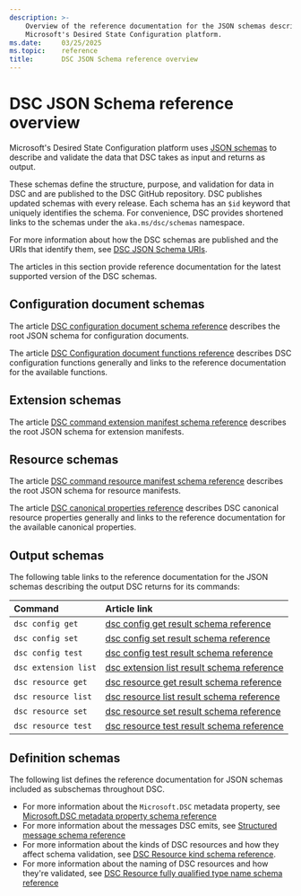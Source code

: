 ```yaml
---
description: >-
    Overview of the reference documentation for the JSON schemas describing data types for
    Microsoft's Desired State Configuration platform.
ms.date:     03/25/2025
ms.topic:    reference
title:       DSC JSON Schema reference overview
---
```


# DSC JSON Schema reference overview

Microsoft's Desired State Configuration platform uses [JSON schemas][01] to describe and validate
the data that DSC takes as input and returns as output.

These schemas define the structure, purpose, and validation for data in DSC and are published to
the DSC GitHub repository. DSC publishes updated schemas with every release. Each schema has an
`$id` keyword that uniquely identifies the schema. For convenience, DSC provides shortened links to
the schemas under the `aka.ms/dsc/schemas` namespace.

For more information about how the DSC schemas are published and the URIs that identify them, see
[DSC JSON Schema URIs][02].

The articles in this section provide reference documentation for the latest supported version of
the DSC schemas.

## Configuration document schemas

The article [DSC configuration document schema reference][03] describes the root JSON schema for
configuration documents.

The article [DSC Configuration document functions reference][04] describes DSC configuration
functions generally and links to the reference documentation for the available functions.

## Extension schemas

The article [DSC command extension manifest schema reference][05] describes the root JSON schema for
extension manifests.

## Resource schemas

The article [DSC command resource manifest schema reference][06] describes the root JSON schema for
resource manifests.

The article [DSC canonical properties reference][07] describes DSC canonical resource properties
generally and links to the reference documentation for the available canonical properties.

## Output schemas

The following table links to the reference documentation for the JSON schemas describing the output
DSC returns for its commands:

| Command              | Article link                                     |
|:---------------------|:-------------------------------------------------|
| `dsc config get`     | [dsc config get result schema reference][08]     |
| `dsc config set`     | [dsc config set result schema reference][09]     |
| `dsc config test`    | [dsc config test result schema reference][10]    |
| `dsc extension list` | [dsc extension list result schema reference][11] |
| `dsc resource get`   | [dsc resource get result schema reference][12]   |
| `dsc resource list`  | [dsc resource list result schema reference][13]  |
| `dsc resource set`   | [dsc resource set result schema reference][14]   |
| `dsc resource test`  | [dsc resource test result schema reference][15]  |

## Definition schemas

The following list defines the reference documentation for JSON schemas included as subschemas
throughout DSC.

- For more information about the `Microsoft.DSC` metadata property, see
  [Microsoft.DSC metadata property schema reference][16]
- For more information about the messages DSC emits, see [Structured message schema reference][17]
- For more information about the kinds of DSC resources and how they affect schema validation, see
  [DSC Resource kind schema reference][18].
- For more information about the naming of DSC resources and how they're validated, see
  [DSC Resource fully qualified type name schema reference][19]

<!-- Reference linki definitions -->
[01]: https://json-schema.org/overview/what-is-jsonschema
[02]: ./schema-uris.md
[03]: ./config/document.md
[04]: ./config/functions/overview.md
[05]: ./extension/manifest/root.md
[06]: ./resource/manifest/root.md
[07]: ./resource/properties/overview.md
[08]: ./outputs/config/get.md
[09]: ./outputs/config/set.md
[10]: ./outputs/config/test.md
[11]: ./outputs/extension/list.md
[12]: ./outputs/resource/get.md
[13]: ./outputs/resource/list.md
[14]: ./outputs/resource/set.md
[15]: ./outputs/resource/test.md
[16]: ./metadata/Microsoft.DSC/properties.md
[17]: ./definitions/message.md
[18]: ./definitions/resourceKind.md
[19]: ./definitions/resourceType.md
